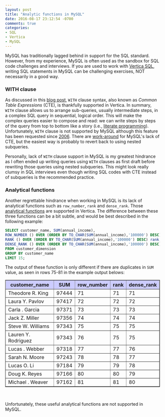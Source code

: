 ```yaml
---
layout: post
title: "Analytic functions in MySQL"
date: 2016-08-17 23:12:54 -0700
comments: true
categories: 
- SQL
- Vertica
- MySQL
---
```


MySQL has traditionally lagged behind in support for the SQL standard.
However, from my experience, MySQL is often used as the sandbox for SQL code challenges and interviews.
If you are used to work with [Vertica SQL](https://my.vertica.com/docs/7.1.x/HTML/index.htm#Authoring/SQLReferenceManual/SQLReferenceManual.htm), writing SQL statements in MySQL can be challenging exercises, NOT necessarily in a good way.

### WITH clause

As discussed in this [blog post](/blog/2016/02/03/vertica-6-with-clause/), `WITH` clause syntax, also known as *Common Table Expressions* (CTE), is thankfully supported in Vertica.
In summary, `WITH` clause allows us to arrange sub-queries, usually intermediate steps, in a complex SQL query in sequential, logical order.
This will make the complex queries easier to compose and read: we can write steps by steps of the query from top to bottom like a story (i.e., [literate programming](https://en.wikipedia.org/wiki/Literate_programming)).
Unfortunately, `WITH` clause is not supported by MySQL although this feature has been requested since [2006](https://bugs.mysql.com/bug.php?id=16244).
There are [work-around](http://guilhembichot.blogspot.fr/2013/11/with-recursive-and-mysql.html) for MySQL's lack of CTE, but the easiest way is probably to revert back to using nested subqueries.

Personally, lack of `WITH` clause support in MySQL is my greatest hindrance as I often ended up writing queries using `WITH` clauses as first draft before rewriting those queries using nested subqueries.
This might look really clumsy in SQL interviews even though writing SQL codes with CTE instead of subqueries is the recommended practice.

### Analytical functions

Another regrettable hindrance when working in MySQL is its lack of analytical functions such as `row_number`, `rank` and `dense_rank`.
Those [analytical functions](https://my.vertica.com/docs/7.1.x/HTML/index.htm#Authoring/SQLReferenceManual/Functions/Analytic/AnalyticFunctions.htm) are supported in Vertica.
The difference between these three functions can be a bit subtle, and would be best described in the following example:

``` sql Example of row_number, rank, and dense_rank functions
SELECT customer_name, SUM(annual_income),
ROW_NUMBER () OVER (ORDER BY TO_CHAR(SUM(annual_income),'100000') DESC) row_number, 
RANK () OVER (ORDER BY TO_CHAR(SUM(annual_income),'100000') DESC) rank, 
DENSE_RANK () OVER (ORDER BY TO_CHAR(SUM(annual_income),'100000') DESC) dense_rank 
FROM customer_dimension
GROUP BY customer_name
LIMIT 15;
```
The output of these function is only different if there are duplicates in `SUM` value, as seen in rows 75-81 in the example output belows:

<table border="1"><tr BGCOLOR="#CCCCFF"><th>customer_name</th><th>SUM</th><th>row_number</th><th>rank</th><th>dense_rank</th></tr>
<tr><td>Theodore R. King</td><td>97444</td><td>71</td><td>71</td><td>71</td></tr>
<tr><td>Laura Y. Pavlov</td><td>97417</td><td>72</td><td>72</td><td>72</td></tr>
<tr><td>Carla . Garcia</td><td>97371</td><td>73</td><td>73</td><td>73</td></tr>
<tr><td>Jack Z. Miller</td><td>97356</td><td>74</td><td>74</td><td>74</td></tr>
<tr><td>Steve W. Williams</td><td>97343</td><td>75</td><td>75</td><td>75</td></tr>
<tr><td>Lauren Y. Rodriguez</td><td>97343</td><td>76</td><td>75</td><td>75</td></tr>
<tr><td>Lucas . Webber</td><td>97318</td><td>77</td><td>77</td><td>76</td></tr>
<tr><td>Sarah N. Moore</td><td>97243</td><td>78</td><td>78</td><td>77</td></tr>
<tr><td>Lucas O. Li</td><td>97184</td><td>79</td><td>79</td><td>78</td></tr>
<tr><td>Doug K. Reyes</td><td>97166</td><td>80</td><td>80</td><td>79</td></tr>
<tr><td>Michael . Weaver</td><td>97162</td><td>81</td><td>81</td><td>80</td></tr>
</table>
<br/>


Unfortunately, these useful analytical functions are not supported in MySQL.

